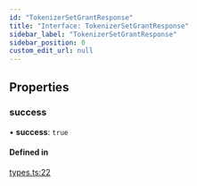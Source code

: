 ```yaml
---
id: "TokenizerSetGrantResponse"
title: "Interface: TokenizerSetGrantResponse"
sidebar_label: "TokenizerSetGrantResponse"
sidebar_position: 0
custom_edit_url: null
---
```


## Properties

### success

• **success**: ``true``

#### Defined in

[types.ts:22](https://github.com/refinery-labs/lunasec-monorepo/blob/6c5edb8/js/sdks/packages/tokenizer-sdk/src/types.ts#L22)
